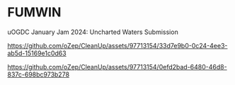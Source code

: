 # FUMWIN

uOGDC January Jam 2024: Uncharted Waters Submission


https://github.com/oZep/CleanUp/assets/97713154/33d7e9b0-0c24-4ee3-ab5d-15169e1c0d63


https://github.com/oZep/CleanUp/assets/97713154/0efd2bad-6480-46d8-837c-698bc973b278

